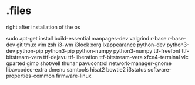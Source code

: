 # .files

right after installation of the os

sudo apt-get install build-essential manpages-dev valgrind r-base r-base-dev git tmux vim zsh i3-wm i3lock xorg lxappearance python-dev python3-dev python-pip python3-pip python-numpy python3-numpy ttf-freefont ttf-bitstream-vera ttf-dejavu ttf-liberation ttf-bitstream-vera xfce4-terminal vlc gparted gimp shotwell thunar pavucontrol network-manager-gnome libavcodec-extra dmenu samtools hisat2 bowtie2 i3status software-properties-common firmware-linux

